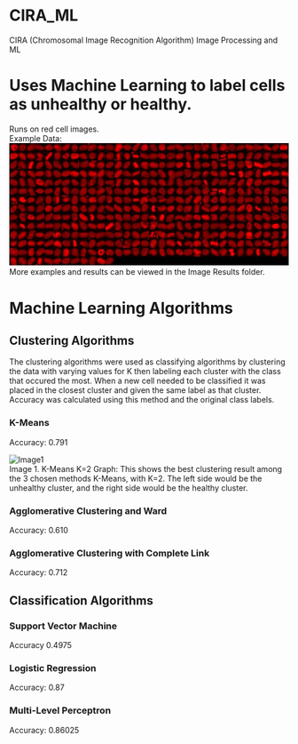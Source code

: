 # CIRA_ML
CIRA (Chromosomal Image Recognition Algorithm) Image Processing and ML

# Uses Machine Learning to label cells as unhealthy or healthy.
Runs on red cell images.   
Example Data:  
![Image1](https://github.com/AJWurts/CIRA_ML/blob/master/Image%20Results/406_healthy-22_cancerous-run2.jpg "K-Means Visualization")    
More examples and results can be viewed in the Image Results folder.


# Machine Learning Algorithms
## Clustering Algorithms
The clustering algorithms were used as classifying algorithms by clustering the data with varying values for K then labeling each cluster with the class that occured the most. When a new cell needed to be classified it was placed in the closest cluster and given the same label as that cluster. Accuracy was calculated using this method and the original class labels. 
### K-Means
Accuracy: 0.791

![Image1](https://lh3.googleusercontent.com/gdN7ptckeO6W30wd1VehuMuQ6RURhS9Mjtx3ZkyKPZ__JH-ViiQshJmcACokZMWoXkD4vK42H4_aU7IFXZePBFRd1XB-J3B2gCPNASh4ety8O_xN8hp0XF73rR-_DgOciRlVLMJ2 "K-Means Visualization")  
Image 1. K-Means K=2 Graph: This shows the best clustering result among the 3 chosen methods K-Means, with K=2. The left side would be the unhealthy cluster, and the right side would be the healthy cluster. 

### Agglomerative Clustering and Ward
Accuracy: 0.610
### Agglomerative Clustering with Complete Link
Accuracy: 0.712
## Classification Algorithms
### Support Vector Machine
Accuracy 0.4975
### Logistic Regression
Accuracy: 0.87
### Multi-Level Perceptron
Accuracy: 0.86025
